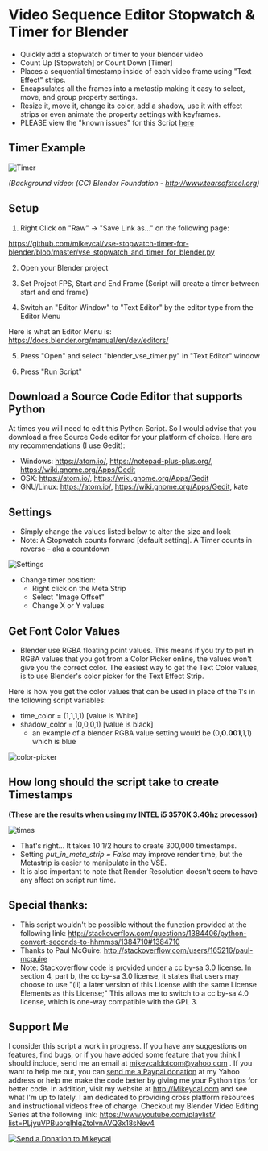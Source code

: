 # Video Sequence Editor Stopwatch & Timer for Blender

- Quickly add a stopwatch or timer to your blender video
- Count Up [Stopwatch] or Count Down [Timer]
- Places a sequential timestamp inside of each video frame using "Text Effect" strips.
- Encapsulates all the frames into a metastip making it easy to select, move, and group property settings.
- Resize it, move it, change its color, add a shadow, use it with effect strips or even animate the property settings with keyframes. 
- PLEASE view the "known issues" for this Script [here](https://github.com/mikeycal/vse-stopwatch-timer-for-blender/issues/1)

## Timer Example

![Timer](https://github.com/mikeycal/vse-stopwatch-timer-for-blender/blob/master/imgs/timer-example.gif)
 
 _(Background video: (CC) Blender Foundation - http://www.tearsofsteel.org)_
 
## Setup

1) Right Click on "Raw" -> "Save Link as..." on the following page:

https://github.com/mikeycal/vse-stopwatch-timer-for-blender/blob/master/vse_stopwatch_and_timer_for_blender.py

2) Open your Blender project

3) Set Project FPS, Start and End Frame (Script will create a timer between start and end frame)

4) Switch an "Editor Window" to "Text Editor" by the editor type from the Editor Menu

Here is what an Editor Menu is: https://docs.blender.org/manual/en/dev/editors/

5) Press "Open" and select "blender_vse_timer.py" in "Text Editor" window

6) Press "Run Script"

## Download a Source Code Editor that supports Python

At times you will need to edit this Python Script. So I would advise that you download a free Source Code editor for your platform of choice. Here are my recommendations (I use Gedit):
  - Windows: https://atom.io/, https://notepad-plus-plus.org/, https://wiki.gnome.org/Apps/Gedit
  - OSX: https://atom.io/, https://wiki.gnome.org/Apps/Gedit
  - GNU/Linux: https://atom.io/, https://wiki.gnome.org/Apps/Gedit, kate

## Settings
- Simply change the values listed below to alter the size and look
- Note:  A Stopwatch counts forward [default setting]. A Timer counts in reverse - aka a countdown

![Settings](https://github.com/mikeycal/vse-stopwatch-timer-for-blender/blob/master/imgs/settings.JPG)

- Change timer position:
  - Right click on the Meta Strip
  - Select "Image Offset"
  - Change X or Y values

## Get Font Color Values
-  Blender use RGBA floating point values. This means if you try to put in RGBA values that you got from a Color Picker online, the values won't give you the correct color. The easiest way to get the Text Color values, is to use Blender's color picker for the Text Effect Strip.

Here is how you get the color values that can be used in place of the 1's in the following script variables:
- time_color = (1,1,1,1)   [value is White]
- shadow_color = (0,0,0,1) [value is black]
  - an example of a blender RGBA value setting would be (0,**0.001**,1,1) which is blue
  
![color-picker](https://github.com/mikeycal/vse-stopwatch-timer-for-blender/blob/master/imgs/color-pick.gif)

## How long should the script take to create Timestamps
**(These are the results when using my INTEL i5 3570K 3.4Ghz processor)**

![times](https://github.com/mikeycal/vse-stopwatch-timer-for-blender/blob/master/imgs/times.JPG)

- That's right... It takes 10 1/2 hours to create 300,000 timestamps. 
- Setting _put_in_meta_strip = False_ may improve render time, but the Metastrip is easier to manipulate in the VSE. 
- It is also important to note that Render Resolution doesn't seem to have any affect on script run time.

## Special thanks:
- This script wouldn't be possible without the function provided at the following link:
http://stackoverflow.com/questions/1384406/python-convert-seconds-to-hhmmss/1384710#1384710
- Thanks to Paul McGuire: http://stackoverflow.com/users/165216/paul-mcguire
- Note: Stackoverflow code is provided under a cc by-sa 3.0 license. In section 4, part b, the cc by-sa 3.0 license, it states that users may choose to use "(ii) a later version of this License with the same License Elements as this License;" This allows me to switch to a cc by-sa 4.0 license, which is one-way compatible with the GPL 3. 

 ## Support Me
 
I consider this script a work in progress. If you have any suggestions on features, find bugs, or if you have added some feature that you think I should include, send me an email at mikeycaldotcom@yahoo.com . If you want to help me out, you can [send me a Paypal donation](https://www.paypal.com/cgi-bin/webscr?cmd=_s-xclick&hosted_button_id=2EU5ANN3XVLH4) at my Yahoo address or help me make the code better by giving me your Python tips for better code. In addition, visit my website at http://Mikeycal.com and see what I'm up to lately. I am dedicated to providing cross platform resources and instructional videos free of charge. Checkout my Blender Video Editing Series at the following link:
 https://www.youtube.com/playlist?list=PLjyuVPBuorqIhlqZtoIvnAVQ3x18sNev4

[![Send a Donation to Mikeycal](https://github.com/mikeycal/the-video-editors-render-script-for-blender/blob/master/imgs/btn_donateCC_LG.gif)](https://www.paypal.com/cgi-bin/webscr?cmd=_s-xclick&hosted_button_id=2EU5ANN3XVLH4)
